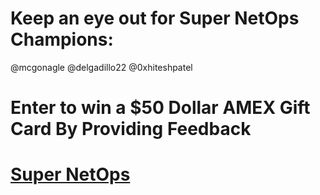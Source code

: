 # Keep an eye out for Super NetOps Champions: 
@mcgonagle 
@delgadillo22
@0xhiteshpatel

# Enter to win a $50 Dollar AMEX Gift Card By Providing Feedback
<!--- Please Provide as much feedback as possible via a pull request. -->

# [Super NetOps](https://f5.com/supernetops)

